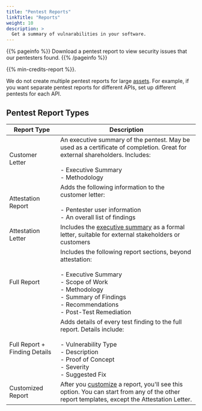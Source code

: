 ```yaml
---
title: "Pentest Reports"
linkTitle: "Reports"
weight: 10
description: >
  Get a summary of vulnarabilities in your software.
---
```


{{% pageinfo %}}
Download a pentest report to view security issues that our pentesters found.
{{% /pageinfo %}}

<p>{{% min-credits-report %}}.</p>

We do not create multiple pentest reports for large [assets](/getting-started/assets/). For example, if you want separate pentest reports for different APIs, set up different pentests for each API.

## Pentest Report Types

  | Report Type                   | Description                                                                                                                                                    |
|-------------------------------|----------------------------------------------------------------------------------------------------------------------------------------------------------------|
| Customer Letter               | An executive summary of the pentest. May be used as a certificate of completion. Great for external shareholders. Includes:<br>  <br>- Executive Summary <br>- Methodology |
| Attestation Report            | Adds the following information to the customer letter: <br> <br>- Pentester user information <br>- An overall list of findings                                                                     |
| Attestation Letter            | Includes the [executive summary](./report-contents/#executive-summary) as a formal letter, suitable for external stakeholders or customers                                                                     |
| Full Report                   | Includes the following report sections, beyond attestation:<br>  <br>- Executive Summary <br>- Scope of Work <br>- Methodology <br>- Summary of Findings <br>- Recommendations <br>- Post-Test Remediation     |
| Full Report + Finding Details | Adds details of every test finding to the full report. Details include:<br>  <br>- Vulnerability Type <br>- Description <br>- Proof of Concept <br>- Severity <br>- Suggested Fix     | 
| Customized Report             | After you [customize](./customize-report) a report, you'll see this option. You can start from any of the other report templates, except the Attestation Letter. |
